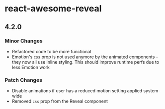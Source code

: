 # react-awesome-reveal

## 4.2.0

### Minor Changes

- Refactored code to be more functional
- Emotion's `css` prop is not used anymore by the animated components – they now all use inline styling. This should improve runtime perfs due to less Emotion work

### Patch Changes

- Disable animations if user has a reduced motion setting applied system-wide
- Removed `css` prop from the Reveal component
